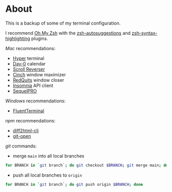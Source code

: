 # About

This is a backup of some of my terminal configuration.

I recommend [Oh My Zsh](https://ohmyz.sh/) with the [zsh-autosuggestions](https://github.com/zsh-users/zsh-autosuggestions) and [zsh-syntax-highlighting](https://github.com/zsh-users/zsh-syntax-highlighting) plugins.

*Mac* recommendations:
- [Hyper](https://hyper.is/) terminal
- [Day-0](https://shauninman.com/archive/2020/04/08/day_o_mac_menu_bar_clock_for_catalina) calendar
- [Scroll Reverser](https://pilotmoon.com/scrollreverser/)
- [Cinch](http://www.irradiatedsoftware.com/cinch/) window maximizer
- [RedQuits](http://www.carsten-mielke.com/redquits.html) window closer
- [Insomnia](https://insomnia.rest/) API client
- [SequelPRO](http://www.sequelpro.com/)

*Windows* recommendations:
- [FluentTerminal](https://github.com/felixse/FluentTerminal)

*npm* recommendations:
- [diff2html-cli](https://github.com/rtfpessoa/diff2html-cli)
- [git-open](https://github.com/paulirish/git-open)

*git* commands:
- merge `main` into all local branches
```sh
for BRANCH in `git branch`; do git checkout $BRANCH; git merge main; done
``` 
- push all local branches to `origin`
```sh
for BRANCH in `git branch`; do git push origin $BRANCH; done
```
